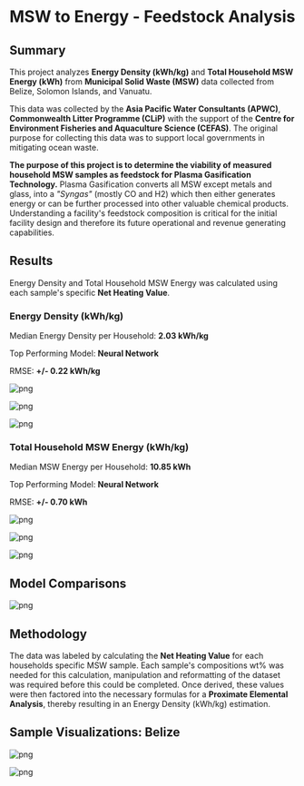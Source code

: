 # MSW to Energy - Feedstock Analysis

## Summary
 This project analyzes <b>Energy Density (kWh/kg)</b> and <b>Total Household MSW Energy (kWh)</b> from <b>Municipal
 Solid Waste (MSW)</b> data collected from Belize, Solomon Islands, and Vanuatu. 
 
 This data was collected by the <b>Asia Pacific Water Consultants (APWC)</b>, <b>Commonwealth Litter Programme (CLiP)</b>
 with the support of the <b> Centre for Environment Fisheries and Aquaculture Science (CEFAS)</b>. The original purpose for 
 collecting this data was to support local governments in mitigating ocean waste.  
 
 <b>The purpose of this project is to determine the viability of measured household MSW samples as feedstock for Plasma Gasification 
 Technology.</b> Plasma Gasification converts all MSW except metals and glass, into a <i>"Syngas"</i> (mostly CO and H2) which then 
 either generates energy or can be further processed into other valuable chemical products. Understanding a facility's 
 feedstock composition is critical for the initial facility design and therefore its future operational and revenue 
 generating capabilities.
 
 ## Results
 Energy Density and Total Household MSW Energy was calculated using each sample's specific <b>Net Heating Value</b>.
 
 ### Energy Density (kWh/kg)
 Median Energy Density per Household: <b>2.03 kWh/kg</b>
 
 Top Performing Model: <b>Neural Network</b>
 
 RMSE: <b>+/- 0.22 kWh/kg</b>
 
  ![png](Image_Files/Combined_Model_Energy_Density/output_104_0.png)
  
  ![png](Image_Files/Combined_Model_Energy_Density/output_104_1.png)
  
  ![png](Image_Files/Combined_Model_Energy_Density/output_104_2.png)

 ### Total Household MSW Energy (kWh/kg)
 Median MSW Energy per Household: <b>10.85 kWh</b>
 
 Top Performing Model: <b>Neural Network</b>
 
 RMSE: <b>+/- 0.70 kWh</b>
 
 ![png](Image_Files/Combined_Model_Total_Energy/output_105_0.png)
 
 ![png](Image_Files/Combined_Model_Total_Energy/output_105_1.png)
 
 ![png](Image_Files/Combined_Model_Total_Energy/output_105_2.png)
 
 ## Model Comparisons
 
 ![png](Image_Files/EDA_Visualizations/model_comps.PNG)
 
 ## Methodology
 The data was labeled by calculating the <b>Net Heating Value</b> for each households specific MSW sample.  Each sample's
 compositions wt% was needed for this calculation, manipulation and reformatting of the dataset was required before
 this could be completed.  Once derived, these values were then factored into the necessary formulas for a <b>Proximate 
 Elemental Analysis</b>, thereby resulting in an Energy Density (kWh/kg) estimation.
 
 ## Sample Visualizations: Belize
 
 ![png](Image_Files/EDA_Visualizations/belize_folium_map.PNG)
 
 ![png](Image_Files/EDA_Visualizations/output_38_1.png)
 
